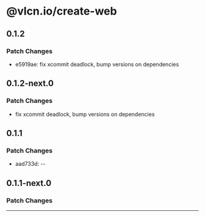 # @vlcn.io/create-web

## 0.1.2

### Patch Changes

- e5919ae: fix xcommit deadlock, bump versions on dependencies

## 0.1.2-next.0

### Patch Changes

- fix xcommit deadlock, bump versions on dependencies

## 0.1.1

### Patch Changes

- aad733d: --

## 0.1.1-next.0

### Patch Changes

---
